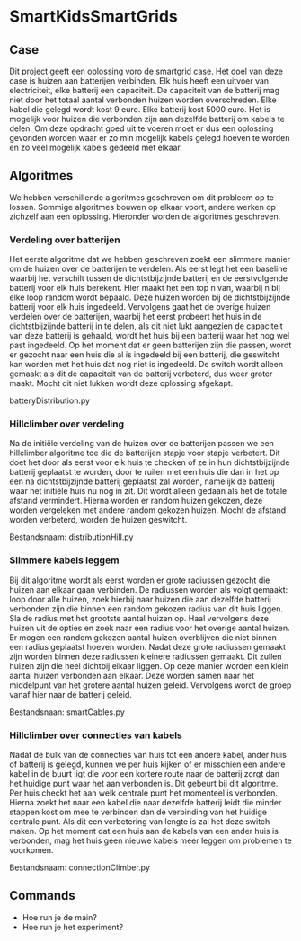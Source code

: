 # SmartKidsSmartGrids

## Case
Dit project geeft een oplossing voro de smartgrid case. Het doel van deze case is huizen aan batterijen verbinden. Elk huis heeft een uitvoer van electriciteit, elke batterij een capaciteit. De capaciteit van de batterij mag niet door het totaal aantal verbonden huizen worden overschreden. Elke kabel die gelegd wordt kost 9 euro. Elke batterij kost 5000 euro. Het is mogelijk voor huizen die verbonden zijn aan dezelfde batterij om kabels te delen. Om deze opdracht goed uit te voeren moet er dus een oplossing gevonden worden waar er zo min mogelijk kabels gelegd hoeven te worden en zo veel mogelijk kabels gedeeld met elkaar.
 
## Algoritmes
We hebben verschillende algoritmes geschreven om dit probleem op te lossen. Sommige algoritmes bouwen op elkaar voort, andere werken op zichzelf aan een oplossing. Hieronder worden de algoritmes geschreven.

### Verdeling over batterijen
Het eerste algoritme dat we hebben geschreven zoekt een slimmere manier om de huizen over de batterijen te verdelen. Als eerst legt het een baseline waarbij het verschilt tussen de dichtstbijzijnde batterij en de eerstvolgende batterij voor elk huis berekent. Hier maakt het een top n van, waarbij n bij elke loop random wordt bepaald. Deze huizen worden bij de dichtstbijzijnde batterij voor elk huis ingedeeld. Vervolgens gaat het de overige huizen verdelen over de batterijen, waarbij het eerst probeert het huis in de dichtstbijzijnde batterij in te delen, als dit niet lukt aangezien de capaciteit van deze batterij is gehaald, wordt het huis bij een batterij waar het nog wel past ingedeeld. Op het moment dat er geen batterijen zijn die passen, wordt er gezocht naar een huis die al is ingedeeld bij een batterij, die geswitcht kan worden met het huis dat nog niet is ingedeeld. De switch wordt alleen gemaakt als dit de capaciteit van de batterij verbeterd, dus weer groter maakt. Mocht dit niet lukken wordt deze oplossing afgekapt. 

batteryDistribution.py

### Hillclimber over verdeling
Na de initiële verdeling van de huizen over de batterijen passen we een hillclimber algoritme toe die de batterijen stapje voor stapje verbetert. Dit doet het door als eerst voor elk huis te checken of ze in hun dichtstbijzijnde batterij geplaatst te worden, door te ruilen met een huis die dan in het op een na dichtstbijzijnde batterij geplaatst zal worden, namelijk de batterij waar het initiële huis nu nog in zit. Dit wordt alleen gedaan als het de totale afstand vermindert. Hierna worden er random huizen gekozen, deze worden vergeleken met andere random gekozen huizen. Mocht de afstand worden verbeterd, worden de huizen geswitcht.

Bestandsnaam: distributionHill.py

### Slimmere kabels leggem
Bij dit algoritme wordt als eerst worden er grote radiussen gezocht die huizen aan elkaar gaan verbinden. De radiussen worden als volgt gemaakt: loop door alle huizen, zoek hierbij naar huizen die aan dezelfde batterij verbonden zijn die binnen een random gekozen radius van dit huis liggen. Sla de radius met het grootste aantal huizen op. Haal vervolgens deze huizen uit de opties en zoek naar een radius voor het overige aantal huizen. Er mogen een random gekozen aantal huizen overblijven die niet binnen een radius geplaatst hoeven worden. Nadat deze grote radiussen gemaakt zijn worden binnen deze radiussen kleinere radiussen gemaakt. Dit zullen huizen zijn die heel dichtbij elkaar liggen. Op deze manier worden een klein aantal huizen verbonden aan elkaar. Deze worden samen naar het middelpunt van het grotere aantal huizen geleid. Vervolgens wordt de groep vanaf hier naar de batterij geleid. 

Bestandsnaan: smartCables.py

### Hillclimber over connecties van kabels
Nadat de bulk van de connecties van huis tot een andere kabel, ander huis of batterij is gelegd, kunnen we per huis kijken of er misschien een andere kabel in de buurt ligt die voor een kortere route naar de batterij zorgt dan het huidige punt waar het aan verbonden is. Dit gebeurt bij dit algoritme. Per huis checkt het aan welk centrale punt het momenteel is verbonden. Hierna zoekt het naar een kabel die naar dezelfde batterij leidt die minder stappen kost om mee te verbinden dan de verbinding van het huidige centrale punt. Als dit een verbetering van lengte is zal het deze switch maken. Op het moment dat een huis aan de kabels van een ander huis is verbonden, mag het huis geen nieuwe kabels meer leggen om problemen te voorkomen.

Bestandsnaam: connectionClimber.py

## Commands
- Hoe run je de main?
- Hoe run je het experiment?
